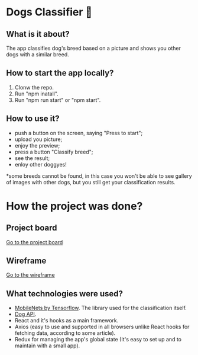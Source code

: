 # Dogs Classifier :dog:

## What is it about?
The app classifies dog's breed based on a picture and shows you other dogs with a similar breed. 

## How to start the app locally?
1. Clonw the repo.
2. Run "npm inatall".
3. Run "npm run start" or "npm start".

## How to use it? 

* push a button on the screen, saying "Press to start";
* upload you picture;
* enjoy the preview;
* press a button "Classify breed";
* see the result;
* enloy other doggyes!

*some breeds cannot be found, in this case you won't be able to see gallery of images with other dogs, but you still get your classification results.

# How the project was done? 

## Project board
[Go to the project board](https://github.com/users/NinaV1812/projects/2)

## Wireframe
[Go to the wireframe](https://wireframepro.mockflow.com/view/M07c97f78c36f4f9bb6fd2468283a6d0a1610291674355)

## What technologies were used? 
* [MobileNets by Tensorflow](https://github.com/tensorflow/tfjs-models/tree/master/mobilenet). The library used for the classification itself.
* [Dog API](https://dog.ceo/dog-api/documentation/).
* React and it's hooks as a main framework. 
* Axios (easy to use and supported in all browsers unlike React hooks for fetching data, according to some article).
* Redux for managing the app's global state (It's easy to set up and to maintain with a small app).





